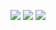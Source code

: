 <!-- ### Hello -->

<!--
**khanhlinh1406/khanhlinh1406** is a ✨ _special_ ✨ repository because its `README.md` (this file) appears on your GitHub profile.

Here are some ideas to get you started:

- 🔭 I’m currently working on ...
- 🌱 I’m currently learning ...
- 👯 I’m looking to collaborate on ...
- 🤔 I’m looking for help with ...
- 💬 Ask me about ...
- 📫 How to reach me: ...
- 😄 Pronouns: ...
- ⚡ Fun fact: ...
-->

<!-- <h1 align="center">Hello, I'm Khanh Linh</h1>
<h3 align="center">UIT - 19520145</h3> -->

<!-- <h3 align="left">Connect with me:</h3>
<p align="left">
<a href="https://linkedin.com/in/khanhlinhnguyen1406" target="blank"><img align="center" src="https://raw.githubusercontent.com/rahuldkjain/github-profile-readme-generator/master/src/images/icons/Social/linked-in-alt.svg" alt="khanhlinhnguyen1406" height="30" width="40" /></a> -->
</p>

<!-- [![](https://raw.githubusercontent.com/khanhlinh1406/profile-summary-cards/master/profile-summary-card-output/default/0-profile-details.svg)](https://github.com/vn7n24fzkq/github-profile-summary-cards)
[![](https://raw.githubusercontent.com/khanhlinh1406/profile-summary-cards/master/profile-summary-card-output/default/2-most-commit-language.svg)](https://github.com/vn7n24fzkq/github-profile-summary-cards)         [![](https://raw.githubusercontent.com/khanhlinh1406/profile-summary-cards/master/profile-summary-card-output/default/3-stats.svg)](https://github.com/vn7n24fzkq/github-profile-summary-cards)
 -->
 
![](https://raw.githubusercontent.com/khanhlinh1406/profile-summary-cards/master/profile-summary-card-output/dracula/0-profile-details.svg)
![](https://raw.githubusercontent.com/khanhlinh1406/profile-summary-cards/master/profile-summary-card-output/dracula/2-most-commit-language.svg)
![](https://raw.githubusercontent.com/khanhlinh1406/profile-summary-cards/master/profile-summary-card-output/dracula/3-stats.svg)

